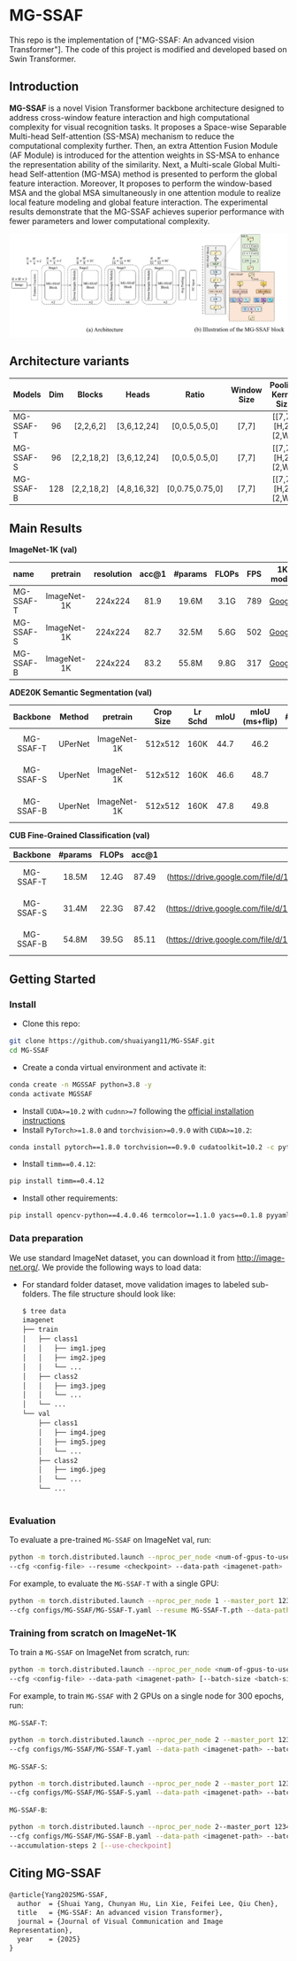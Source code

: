 # MG-SSAF

This repo is the implementation of ["MG-SSAF: An advanced vision Transformer"]. The code of this project is modified and developed based on Swin Transformer.


## Introduction

**MG-SSAF** is a novel Vision Transformer backbone architecture designed to address cross-window feature interaction 
and high computational complexity for visual recognition tasks. It proposes a Space-wise Separable Multi-head 
Self-attention (SS-MSA) mechanism to reduce the computational complexity further. Then, an extra Attention Fusion 
Module (AF Module) is introduced for the attention weights in SS-MSA to enhance the representation ability of 
the similarity. Next, a Multi-scale Global Multi-head Self-attention (MG-MSA) method is presented to perform the 
global feature interaction. Moreover, It proposes to perform the window-based MSA and the global MSA simultaneously 
in one attention module to realize local feature modeling and global feature interaction. The experimental results 
demonstrate that the MG-SSAF achieves superior performance with fewer parameters and lower computational complexity. 

![teaser](figures/MG-SSAF.png)

## Architecture variants
| Models |  Dim   | Blocks | Heads | Ratio  | Window Size | Pooling Kernel Size |
| :----- |:-------:|:----------:|:-----:|:--------:|:-----:|:---:|
| MG-SSAF-T | 96 |  [2,2,6,2]   | [3,6,12,24]  |  [0,0.5,0.5,0]   | [7,7]  | [[7,7], [H,2], [2,W]] | 
| MG-SSAF-S | 96 |  [2,2,18,2]   | [3,6,12,24]  |  [0,0.5,0.5,0]   | [7,7]  | [[7,7], [H,2], [2,W]] | 
| MG-SSAF-B | 128 |  [2,2,18,2]   | [4,8,16,32]  |  [0,0.75,0.75,0]   | [7,7]  | [[7,7], [H,2], [2,W]] |

## Main Results

**ImageNet-1K  (val)**

| name |  pretrain   | resolution | acc@1 | #params  | FLOPs | FPS | 1K model |
| :--- |:-----------:|:----------:|:-----:|:--------:|:-----:|:---:|:--------:|
| MG-SSAF-T | ImageNet-1K |  224x224   | 81.9  |  19.6M   | 3.1G  | 789 | [Google](https://drive.google.com/file/d/1pqzUHH3RxBoRcWjVyM7U-E20BRZqgDcH/view?usp=sharing) |
| MG-SSAF-S | ImageNet-1K |  224x224   | 82.7  |  32.5M   | 5.6G  | 502 | [Google](https://drive.google.com/file/d/1c1zMzzBUCgQCKDPU7TwK7N0L_kOckR4T/view?usp=sharing) |
| MG-SSAF-B | ImageNet-1K |  224x224   | 83.2  |  55.8M   | 9.8G  | 317 | [Google](https://drive.google.com/file/d/1g0z2rMqnwfgJt2PnfiyhytMRTe3eWr_Z/view?usp=sharing) |


**ADE20K Semantic Segmentation (val)**

| Backbone  | Method  |  pretrain   | Crop Size | Lr Schd | mIoU | mIoU (ms+flip) | #params | FLOPs | model |
|:---------:|:-------:|:-----------:|:---------:|:-------:|:----:|:--------------:|:-------:|:-----:|:--------:|
| MG-SSAF-T | UPerNet | ImageNet-1K |  512x512  |  160K   | 44.7 |      46.2      |   50M   | 947G  |[Google] (https://drive.google.com/file/d/1FK5MYWPy8nTCX9TZFc3Ew8uuFybPzq6P/view?usp=sharing)|
| MG-SSAF-S | UperNet | ImageNet-1K |  512x512  |  160K   | 46.6 |      48.7      |   63M   | 1011G |[Google] (https://drive.google.com/file/d/1Pib7iyvd_fZYZN3P6WgGQm5QXjksygJr/view?usp=sharing)|
| MG-SSAF-B | UperNet | ImageNet-1K |  512x512  |  160K   | 47.8 |      49.8      |   88M   | 1034G |[Google] (https://drive.google.com/file/d/1FX80fH71wQNAhWTLjrZLYP4KPeP6kw65/view?usp=sharing)|


**CUB Fine-Grained Classification (val)**

| Backbone  | #params | FLOPs |   acc@1    | model |
|:---------:|:-------:|:-----:|:----------:|:--------:|
| MG-SSAF-T |  18.5M  | 12.4G |   87.49    |[Google] (https://drive.google.com/file/d/1gaAFsaTEr_X3K0P0svBb4GgzV8bETiVy/view?usp=sharing)|
| MG-SSAF-S |  31.4M  | 22.3G |   87.42    |[Google] (https://drive.google.com/file/d/13BDJW2UZ_XTnOy3UKA6H3zIjRPRtrIfM/view?usp=sharing)|
| MG-SSAF-B |  54.8M  | 39.5G |   85.11    |[Google] (https://drive.google.com/file/d/1QFTYGiF4a1V84TLogFTFqdiMb34ahSlP/view?usp=sharing)|


## Getting Started
### Install


- Clone this repo:

```bash
git clone https://github.com/shuaiyang11/MG-SSAF.git
cd MG-SSAF
```

- Create a conda virtual environment and activate it:

```bash
conda create -n MGSSAF python=3.8 -y
conda activate MGSSAF
```

- Install `CUDA>=10.2` with `cudnn>=7` following
  the [official installation instructions](https://docs.nvidia.com/cuda/cuda-installation-guide-linux/index.html)
- Install `PyTorch>=1.8.0` and `torchvision>=0.9.0` with `CUDA>=10.2`:

```bash
conda install pytorch==1.8.0 torchvision==0.9.0 cudatoolkit=10.2 -c pytorch
```

- Install `timm==0.4.12`:

```bash
pip install timm==0.4.12
```

- Install other requirements:

```bash
pip install opencv-python==4.4.0.46 termcolor==1.1.0 yacs==0.1.8 pyyaml scipy
```


### Data preparation

We use standard ImageNet dataset, you can download it from http://image-net.org/. We provide the following ways to
load data:

- For standard folder dataset, move validation images to labeled sub-folders. The file structure should look like:
  ```bash
  $ tree data
  imagenet
  ├── train
  │   ├── class1
  │   │   ├── img1.jpeg
  │   │   ├── img2.jpeg
  │   │   └── ...
  │   ├── class2
  │   │   ├── img3.jpeg
  │   │   └── ...
  │   └── ...
  └── val
      ├── class1
      │   ├── img4.jpeg
      │   ├── img5.jpeg
      │   └── ...
      ├── class2
      │   ├── img6.jpeg
      │   └── ...
      └── ...
 
  ```


### Evaluation

To evaluate a pre-trained `MG-SSAF` on ImageNet val, run:

```bash
python -m torch.distributed.launch --nproc_per_node <num-of-gpus-to-use> --master_port 12345 main.py --eval \
--cfg <config-file> --resume <checkpoint> --data-path <imagenet-path> 
```

For example, to evaluate the `MG-SSAF-T` with a single GPU:

```bash
python -m torch.distributed.launch --nproc_per_node 1 --master_port 12345 main.py --eval \
--cfg configs/MG-SSAF/MG-SSAF-T.yaml --resume MG-SSAF-T.pth --data-path <imagenet-path>
```

### Training from scratch on ImageNet-1K

To train a `MG-SSAF` on ImageNet from scratch, run:

```bash
python -m torch.distributed.launch --nproc_per_node <num-of-gpus-to-use> --master_port 12345  main.py \ 
--cfg <config-file> --data-path <imagenet-path> [--batch-size <batch-size-per-gpu> --output <output-directory>]
```


For example, to train `MG-SSAF` with 2 GPUs on a single node for 300 epochs, run:

`MG-SSAF-T`:

```bash
python -m torch.distributed.launch --nproc_per_node 2 --master_port 12345  main.py \
--cfg configs/MG-SSAF/MG-SSAF-T.yaml --data-path <imagenet-path> --batch-size 128 
```

`MG-SSAF-S`:

```bash
python -m torch.distributed.launch --nproc_per_node 2 --master_port 12345  main.py \
--cfg configs/MG-SSAF/MG-SSAF-S.yaml --data-path <imagenet-path> --batch-size 128 
```

`MG-SSAF-B`:

```bash
python -m torch.distributed.launch --nproc_per_node 2--master_port 12345  main.py \
--cfg configs/MG-SSAF/MG-SSAF-B.yaml --data-path <imagenet-path> --batch-size 64 \
--accumulation-steps 2 [--use-checkpoint]
```


## Citing MG-SSAF

```
@article{Yang2025MG-SSAF,
  author  = {Shuai Yang, Chunyan Hu, Lin Xie, Feifei Lee, Qiu Chen},
  title   = {MG-SSAF: An advanced vision Transformer},
  journal = {Journal of Visual Communication and Image Representation},
  year    = {2025}
}
```

